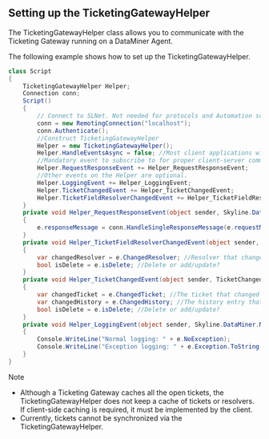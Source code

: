 ## Setting up the TicketingGatewayHelper

The TicketingGatewayHelper class allows you to communicate with the Ticketing Gateway running on a DataMiner Agent.

The following example shows how to set up the TicketingGatewayHelper.

```cs
class Script
{
    TicketingGatewayHelper Helper;
    Connection conn;
    Script()
    {
        // Connect to SLNet. Not needed for protocols and Automation scripts
        conn = new RemotingConnection("localhost");
        conn.Authenticate();
        //Construct TicketingGatewayHelper
        Helper = new TicketingGatewayHelper();
        Helper.HandleEventsAsync = false; //Most client applications will prefer blocking calls for event handling => false
        //Mandatory event to subscribe to for proper client-server communication
        Helper.RequestResponseEvent += Helper_RequestResponseEvent;
        //Other events on the Helper are optional.
        Helper.LoggingEvent += Helper_LoggingEvent;
        Helper.TicketChangedEvent += Helper_TicketChangedEvent;
        Helper.TicketFieldResolverChangedEvent += Helper_TicketFieldResolverChangedEvent;
    }
    private void Helper_RequestResponseEvent(object sender, Skyline.DataMiner.Net.IManager.Helper.IManagerRequestResponseEventArgs e)
    {
        e.responseMessage = conn.HandleSingleResponseMessage(e.requestMessage);
    }
    private void Helper_TicketFieldResolverChangedEvent(object sender, TicketFieldResolverChangedEventArgs e)
    {
        var changedResolver = e.ChangedResolver; //Resolver that changed
        bool isDelete = e.isDelete; //Delete or add/update?
    }
    private void Helper_TicketChangedEvent(object sender, TicketChangedEventArgs e)
    {
        var changedTicket = e.ChangedTicket; //The ticket that changed
        var changedHistory = e.ChangedHistory; //The history entry that changed
        bool isDelete = e.isDelete; //Delete or add/update?
    }
    private void Helper_LoggingEvent(object sender, Skyline.DataMiner.Net.IManager.Helper.IManagerErrorEventArgs e)
    {
        Console.WriteLine("Normal logging: " + e.NoException);
        Console.WriteLine("Exception logging: " + e.Exception.ToString());
    }
}
```

> [!NOTE]
> - Although a Ticketing Gateway caches all the open tickets, the TicketingGatewayHelper does not keep a cache of tickets or resolvers. If client-side caching is required, it must be implemented by the client.
> - Currently, tickets cannot be synchronized via the TicketingGatewayHelper.
>
